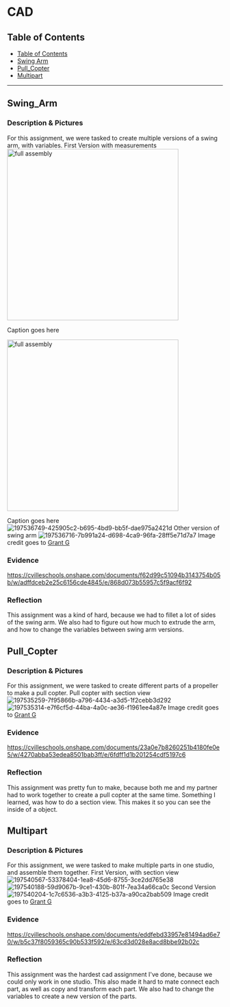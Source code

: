 # CAD

## Table of Contents
* [Table of Contents](#TableOfContents)
* [Swing Arm](#Swing_Arm)
* [Pull_Copter](#Pull_Copter)
* [Multipart](#Multipart)
---

## Swing_Arm

### Description & Pictures
For this assignment, we were tasked to create multiple versions of a swing arm, with variables.
First Version with measurements
<img src="https://user-images.githubusercontent.com/112961430/197785728-3866a90c-0ea5-4ada-969a-a962ad6d7dcb.png" alt="full assembly" style="width:400px;"><figcaption>Caption goes here</figcaption>

<img src="https://user-images.githubusercontent.com/112961430/197785745-7455ed16-141f-46a7-9e4a-fd676276892c.png" alt="full assembly" style="width:400px;"><figcaption>Caption goes here</figcaption>
![197536749-425905c2-b695-4bd9-bb5f-dae975a2421d](https://user-images.githubusercontent.com/112961430/197785745-7455ed16-141f-46a7-9e4a-fd676276892c.png)
Other version of swing arm 
![197536716-7b991a24-d698-4ca9-96fa-28ff5e71d7a7](https://user-images.githubusercontent.com/112961430/197785755-3c588a61-95e4-4a48-958f-7df3d98c5fff.png)
Image credit goes to [Grant G](https://github.com/ggastin30/Intermediate_CAD#description-and-images-1)
### Evidence
https://cvilleschools.onshape.com/documents/f62d99c51094b3143754b05b/w/adffdceb2e25c6156cde4845/e/868d073b55957c5f9acf6f92
### Reflection
This assignment was a kind of hard, because we had to fillet a lot of sides of the swing arm. We also had to figure out how much to extrude the arm, and how to change the variables between swing arm versions. 



## Pull_Copter

### Description & Pictures
For this assignment, we were tasked to create different parts of a propeller to make a pull copter. Pull copter with section view
![197535259-7f95866b-a796-4434-a3d5-1f2cebb3d292](https://user-images.githubusercontent.com/112961430/197783905-d0e52904-5f2f-4202-aacd-3523325ee29f.png)
![197535314-e7f6cf5d-44ba-4a0c-ae36-f1961ee4a87e](https://user-images.githubusercontent.com/112961430/197783913-c913b9c7-a189-4aef-ac80-d807a8cf39b1.png)
Image credit goes to [Grant G](https://github.com/ggastin30/Intermediate_CAD#description-and-images)
### Evidence
https://cvilleschools.onshape.com/documents/23a0e7b8260251b4180fe0e5/w/4270abba53edea8501bab3ff/e/6fdff1d1b201254cdf5197c6
### Reflection
This assignment was pretty fun to make, because both me and my partner had to work together to create a pull copter at the same time. Something I learned, was how to do a section view. This makes it so you can see the inside of a object.




## Multipart

### Description & Pictures
For this assignment, we were tasked to make multiple parts in one studio, and assemble them together. 
First Version, with section view
![197540567-53378404-1ea8-45d6-8755-3ce2dd765e38](https://user-images.githubusercontent.com/112961430/197787295-36ea633f-2e35-4a03-ae1c-c78446891062.png)
![197540188-59d9067b-9ce1-430b-801f-7ea34a66ca0c](https://user-images.githubusercontent.com/112961430/197787307-f0b5bf99-3605-4e90-ad08-9d95450cdd40.png)
Second Version
![197540204-1c7c6536-a3b3-4125-b37a-a90ca2bab509](https://user-images.githubusercontent.com/112961430/197787314-c8989352-ac69-4bfc-b09b-cc1ac8e913d1.png)
Image credit goes to [Grant G](https://github.com/ggastin30/Intermediate_CAD#description-and-images-2)
### Evidence
https://cvilleschools.onshape.com/documents/eddfebd33957e81494ad6e70/w/b5c37f8059365c90b533f592/e/63cd3d028e8acd8bbe92b02c
### Reflection
This assignment was the hardest cad assignment I've done, because we could only work in one studio. This also made it hard to mate connect each part, as well as copy and transform each part. We also had to change the variables to create a new version of the parts. 




